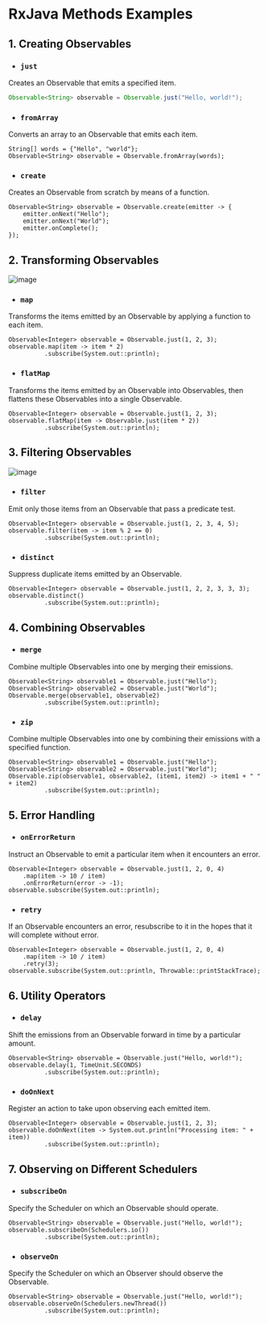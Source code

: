 # RxJava Methods Examples

## 1. Creating Observables

  - ### `just`
  Creates an Observable that emits a specified item.
  
  ```java
  Observable<String> observable = Observable.just("Hello, world!");
  ```
  
  
  - ### `fromArray`
  Converts an array to an Observable that emits each item.
  
  ```
  String[] words = {"Hello", "world"};
  Observable<String> observable = Observable.fromArray(words);
  
  ```
  
  - ### `create`
  Creates an Observable from scratch by means of a function.
  
  ```
  Observable<String> observable = Observable.create(emitter -> {
      emitter.onNext("Hello");
      emitter.onNext("World");
      emitter.onComplete();
  });
  
  ```

## 2. Transforming Observables
![image](https://github.com/user-attachments/assets/cf4620de-23e9-49b2-8441-ef93546c8002)


- ### `map`
Transforms the items emitted by an Observable by applying a function to each item.

```
Observable<Integer> observable = Observable.just(1, 2, 3);
observable.map(item -> item * 2)
          .subscribe(System.out::println);
```

- ### `flatMap`
Transforms the items emitted by an Observable into Observables, then flattens these Observables into a single Observable.

```
Observable<Integer> observable = Observable.just(1, 2, 3);
observable.flatMap(item -> Observable.just(item * 2))
          .subscribe(System.out::println);
```

## 3. Filtering Observables
![image](https://github.com/user-attachments/assets/67bfd13d-e95f-446f-a05d-30f3fcd5bdd8)

- ### `filter`
Emit only those items from an Observable that pass a predicate test.

```
Observable<Integer> observable = Observable.just(1, 2, 3, 4, 5);
observable.filter(item -> item % 2 == 0)
          .subscribe(System.out::println);
```

- ### `distinct`
Suppress duplicate items emitted by an Observable.

```
Observable<Integer> observable = Observable.just(1, 2, 2, 3, 3, 3);
observable.distinct()
          .subscribe(System.out::println);
```

## 4. Combining Observables
- ### `merge`
Combine multiple Observables into one by merging their emissions.

```
Observable<String> observable1 = Observable.just("Hello");
Observable<String> observable2 = Observable.just("World");
Observable.merge(observable1, observable2)
          .subscribe(System.out::println);
```
- ### `zip`
Combine multiple Observables into one by combining their emissions with a specified function.

```
Observable<String> observable1 = Observable.just("Hello");
Observable<String> observable2 = Observable.just("World");
Observable.zip(observable1, observable2, (item1, item2) -> item1 + " " + item2)
          .subscribe(System.out::println);
```

## 5. Error Handling
- ### `onErrorReturn`
Instruct an Observable to emit a particular item when it encounters an error.

```
Observable<Integer> observable = Observable.just(1, 2, 0, 4)
    .map(item -> 10 / item)
    .onErrorReturn(error -> -1);
observable.subscribe(System.out::println);
```

- ### `retry`
If an Observable encounters an error, resubscribe to it in the hopes that it will complete without error.

```
Observable<Integer> observable = Observable.just(1, 2, 0, 4)
    .map(item -> 10 / item)
    .retry(3);
observable.subscribe(System.out::println, Throwable::printStackTrace);
```

## 6. Utility Operators
- ### `delay`
Shift the emissions from an Observable forward in time by a particular amount.

```
Observable<String> observable = Observable.just("Hello, world!");
observable.delay(1, TimeUnit.SECONDS)
          .subscribe(System.out::println);
```

- ### `doOnNext`
Register an action to take upon observing each emitted item.

```
Observable<Integer> observable = Observable.just(1, 2, 3);
observable.doOnNext(item -> System.out.println("Processing item: " + item))
          .subscribe(System.out::println);
```

## 7. Observing on Different Schedulers


- ### `subscribeOn`
Specify the Scheduler on which an Observable should operate.

```
Observable<String> observable = Observable.just("Hello, world!");
observable.subscribeOn(Schedulers.io())
          .subscribe(System.out::println);
```

- ### `observeOn`
Specify the Scheduler on which an Observer should observe the Observable.

```
Observable<String> observable = Observable.just("Hello, world!");
observable.observeOn(Schedulers.newThread())
          .subscribe(System.out::println);
```
